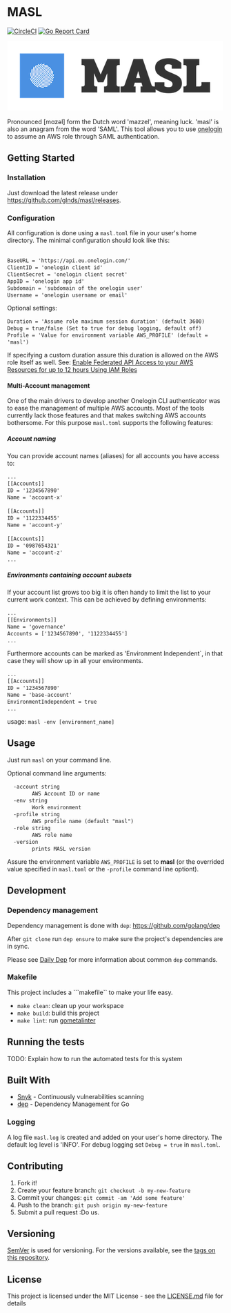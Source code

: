 # MASL
[![CircleCI](https://circleci.com/gh/glnds/masl.svg?style=svg)](https://circleci.com/gh/glnds/masl)
[![Go Report Card](https://goreportcard.com/badge/github.com/glnds/masl)](https://goreportcard.com/report/github.com/glnds/masl)


![MASL](img/masl.png)


Pronounced [mɑzəl] form the Dutch word 'mazzel', meaning luck. 'masl' is also an anagram from the word 'SAML'.
This tool allows you to use [onelogin](https://www.onelogin.com/) to assume an AWS role through SAML authentication.

## Getting Started

### Installation

Just download the latest release under https://github.com/glnds/masl/releases.

### Configuration

All configuration is done using a ```masl.toml``` file in your user's home directory.
The minimal configuration should look like this:
```

BaseURL = 'https://api.eu.onelogin.com/'
ClientID = 'onelogin client id'
ClientSecret = 'onelogin client secret'
AppID = 'onelogin app id'
Subdomain = 'subdomain of the onelogin user'
Username = 'onelogin username or email'
```

Optional settings:
```
Duration = 'Assume role maximum session duration' (default 3600)
Debug = true/false (Set to true for debug logging, default off)
Profile = 'Value for environment variable AWS_PROFILE' (default = 'masl')
```

If specifying a custom duration assure this duration is allowed on the AWS role itself as well. 
See: [Enable Federated API Access to your AWS Resources for up to 12 hours Using IAM Roles](https://aws.amazon.com/blogs/security/enable-federated-api-access-to-your-aws-resources-for-up-to-12-hours-using-iam-roles/)

#### Multi-Account management
One of the main drivers to develop another Onelogin CLI authenticator was to ease the management of multiple AWS accounts. Most of the tools currently lack those features and that makes switching AWS accounts bothersome. For this purpose ```masl.toml``` supports the following features:

##### Account naming
You can provide account names (aliases) for all accounts you have access to:
```
...
[[Accounts]]
ID = '1234567890'
Name = 'account-x'

[[Accounts]]
ID = '1122334455'
Name = 'account-y'

[[Accounts]]
ID = '0987654321'
Name = 'account-z'
...
```

##### Environments containing account subsets
If your account list grows too big it is often handy to limit the list to your current work context. This can be achieved by defining environments:

```
...
[[Environments]]
Name = 'governance'
Accounts = ['1234567890', '1122334455']
...
```

Furthermore accounts can be marked as 'Environment Independent`, in that case they will show up in all your environments.

```
...
[[Accounts]]
ID = '1234567890'
Name = 'base-account'
EnvironmentIndependent = true
...
````

usage: ```masl -env [environment_name]```


## Usage

Just run ```masl``` on your command line. 

Optional command line arguments:
```
  -account string
        AWS Account ID or name
  -env string
        Work environment
  -profile string
        AWS profile name (default "masl")
  -role string
        AWS role name
  -version
        prints MASL version
```

Assure the environment variable ```AWS_PROFILE``` is set to **masl** (or the overrided value specified in ```masl.toml``` or the ```-profile``` command line optiont).

## Development

### Dependency management
Dependency management is done with ```dep```: https://github.com/golang/dep

After ```git clone``` run ```dep ensure``` to make sure the project's dependencies are in sync.

Please see [Daily Dep](https://golang.github.io/dep/docs/daily-dep.html) for more information about common ```dep``` commands.

### Makefile
This project includes a ```makefile`` to make your life easy.
- ```make clean```: clean up your workspace
- ```make build```: build this project
- ```make lint```: run [gometalinter](https://github.com/alecthomas/gometalinter)




## Running the tests

TODO: Explain how to run the automated tests for this system




## Built With

* [Snyk](https://snyk.io/) - Continuously vulnerabilities scanning
* [dep](https://golang.github.io/dep/) - Dependency Management for Go

### Logging

A log file ```masl.log``` is created and added on your user's home directory. The default log level is 'INFO'. For debug logging set ```Debug = true``` in ```masl.toml```.

## Contributing

1. Fork it!
2. Create your feature branch: `git checkout -b my-new-feature`
3. Commit your changes: `git commit -am 'Add some feature'`
4. Push to the branch: `git push origin my-new-feature`
5. Submit a pull request :Do us.

## Versioning

[SemVer](http://semver.org/) is used for versioning. For the versions available, see the [tags on this repository](https://github.com/glnds/masl/tags). 

## License

This project is licensed under the MIT License - see the [LICENSE.md](LICENSE.md) file for details
